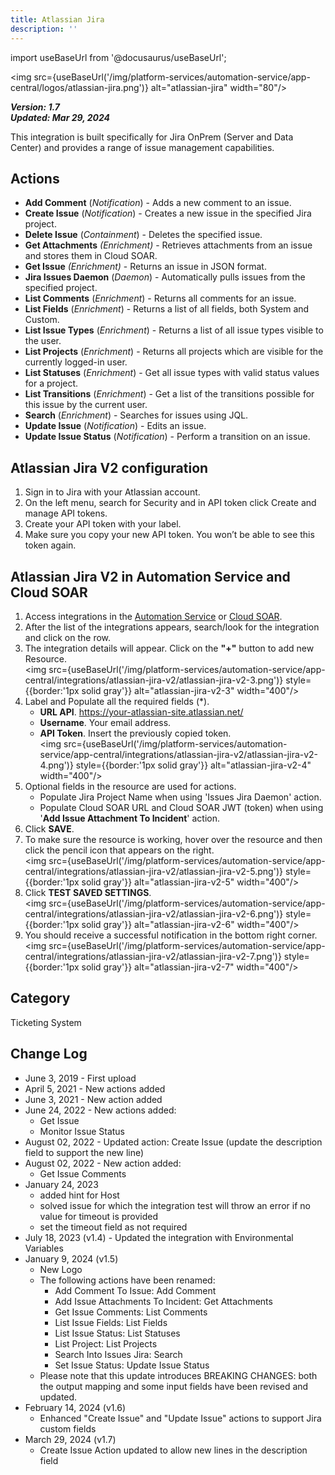 ```yaml
---
title: Atlassian Jira
description: ''
---
```

import useBaseUrl from '@docusaurus/useBaseUrl';

<img src={useBaseUrl('/img/platform-services/automation-service/app-central/logos/atlassian-jira.png')} alt="atlassian-jira" width="80"/>

***Version: 1.7  
Updated: Mar 29, 2024***

This integration is built specifically for Jira OnPrem (Server and Data Center) and provides a range of issue management capabilities.

## Actions

* **Add Comment** (*Notification*) - Adds a new comment to an issue.
* **Create Issue** (*Notification*) - Creates a new issue in the specified Jira project.
* **Delete Issue** (*Containment*) - Deletes the specified issue.
* **Get Attachments** *(Enrichment)* - Retrieves attachments from an issue and stores them in Cloud SOAR.
* **Get Issue** *(Enrichment)* - Returns an issue in JSON format.
* **Jira Issues Daemon** (*Daemon*) - Automatically pulls issues from the specified project.
* **List Comments** (*Enrichment*) - Returns all comments for an issue.
* **List Fields** (*Enrichment*) - Returns a list of all fields, both System and Custom.
* **List Issue Types** (*Enrichment*) - Returns a list of all issue types visible to the user.
* **List Projects** (*Enrichment*) - Returns all projects which are visible for the currently logged-in user.
* **List Statuses** (*Enrichment*) - Get all issue types with valid status values for a project.
* **List Transitions** (*Enrichment*) - Get a list of the transitions possible for this issue by the current user.
* **Search** (*Enrichment*) - Searches for issues using JQL.
* **Update Issue** (*Notification*) - Edits an issue.
* **Update Issue Status** (*Notification*) - Perform a transition on an issue.

## Atlassian Jira V2 configuration

1. Sign in to Jira with your Atlassian account.
1. On the left menu, search for Security and in API token click Create and manage API tokens.
1. Create your API token with your label.
1. Make sure you copy your new API token. You won’t be able to see this token again.

## Atlassian Jira V2 in Automation Service and Cloud SOAR

1. Access integrations in the [Automation Service](/docs/platform-services/automation-service/automation-service-integrations/#view-integrations) or [Cloud SOAR](/docs/cloud-soar/automation).
1. After the list of the integrations appears, search/look for the integration and click on the row.
1. The integration details will appear. Click on the **"+"** button to add new Resource.<br/><img src={useBaseUrl('/img/platform-services/automation-service/app-central/integrations/atlassian-jira-v2/atlassian-jira-v2-3.png')} style={{border:'1px solid gray'}} alt="atlassian-jira-v2-3" width="400"/>
1. Label and Populate all the required fields (\*).
    * **URL API**. https://your-atlassian-site.atlassian.net/
    * **Username**. Your email address.
    * **API Token**. Insert the previously copied token.<br/><img src={useBaseUrl('/img/platform-services/automation-service/app-central/integrations/atlassian-jira-v2/atlassian-jira-v2-4.png')} style={{border:'1px solid gray'}} alt="atlassian-jira-v2-4" width="400"/>
1. Optional fields in the resource are used for actions.
    * Populate Jira Project Name when using 'Issues Jira Daemon' action.
    * Populate Cloud SOAR URL and Cloud SOAR JWT (token) when using '**Add Issue Attachment To Incident**' action.
1. Click **SAVE**.
1. To make sure the resource is working, hover over the resource and then click the pencil icon that appears on the right.<br/><img src={useBaseUrl('/img/platform-services/automation-service/app-central/integrations/atlassian-jira-v2/atlassian-jira-v2-5.png')} style={{border:'1px solid gray'}} alt="atlassian-jira-v2-5" width="400"/>
1. Click **TEST SAVED SETTINGS**.<br/><img src={useBaseUrl('/img/platform-services/automation-service/app-central/integrations/atlassian-jira-v2/atlassian-jira-v2-6.png')} style={{border:'1px solid gray'}} alt="atlassian-jira-v2-6" width="400"/>
1. You should receive a successful notification in the bottom right corner.<br/><img src={useBaseUrl('/img/platform-services/automation-service/app-central/integrations/atlassian-jira-v2/atlassian-jira-v2-7.png')} style={{border:'1px solid gray'}} alt="atlassian-jira-v2-7" width="400"/>

## Category

Ticketing System

## Change Log

* June 3, 2019 - First upload
* April 5, 2021 - New actions added
* June 3, 2021 - New action added
* June 24, 2022 - New actions added:
    + Get Issue
    + Monitor Issue Status
* August 02, 2022 - Updated action: Create Issue (update the description field to support the new line)
* August 02, 2022 - New action added:
    + Get Issue Comments
* January 24, 2023
    + added hint for Host
    + solved issue for which the integration test will throw an error if no value for timeout is provided
    + set the timeout field as not required
* July 18, 2023 (v1.4) - Updated the integration with Environmental Variables
* January 9, 2024 (v1.5)
    + New Logo
    + The following actions have been renamed:
        - Add Comment To Issue: Add Comment
        - Add Issue Attachments To Incident: Get Attachments
        - Get Issue Comments: List Comments
        - List Issue Fields: List Fields
        - List Issue Status: List Statuses
        - List Project: List Projects
        - Search Into Issues Jira: Search
        - Set Issue Status: Update Issue Status
    + Please note that this update introduces BREAKING CHANGES: both the output mapping and some input fields have been revised and updated.
* February 14, 2024 (v1.6)
    * Enhanced "Create Issue" and "Update Issue" actions to support Jira custom fields
* March 29, 2024 (v1.7)
    * Create Issue Action updated to allow new lines in the description field

